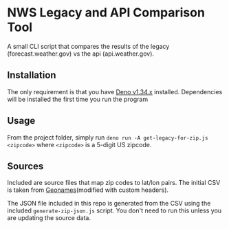 # NWS Legacy and API Comparison Tool #
A small CLI script that compares the results of the legacy (forecast.weather.gov) vs the api (api.weather.gov).
  
## Installation ##
The only requirement is that you have [Deno v1.34.x](https://deno.land) installed. Dependencies will be installed the first time you run the program
  
## Usage ##
From the project folder, simply run `deno run -A get-legacy-for-zip.js <zipcode>` where `<zipcode>` is a 5-digit US zipcode.
  
## Sources ##
Included are source files that map zip codes to lat/lon pairs. The initial CSV is taken from [Geonames](http://download.geonames.org/export/zip/)(modified with custom headers).
  
The JSON file included in this repo is generated from the CSV using the included `generate-zip-json.js` script. You don't need to run this unless you are updating the source data.
